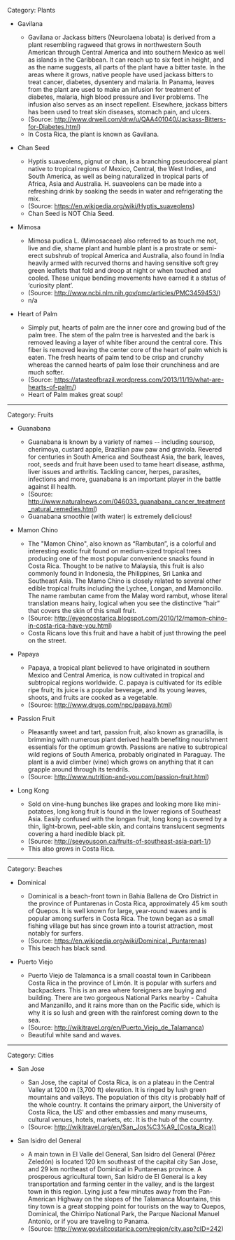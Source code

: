 
Category: Plants

- Gavilana
	- Gavilana or Jackass bitters (Neurolaena lobata) is derived from a plant resembling ragweed that grows in northwestern South American through Central America and into southern Mexico as well as islands in the Caribbean. It can reach up to six feet in height, and as the name suggests, all parts of the plant have a bitter taste. In the areas where it grows, native people have used jackass bitters to treat cancer, diabetes, dysentery and malaria. In Panama, leaves from the plant are used to make an infusion for treatment of diabetes, malaria, high blood pressure and liver problems. The infusion also serves as an insect repellent. Elsewhere, jackass bitters has been used to treat skin diseases, stomach pain, and ulcers. 
	- (Source: http://www.drweil.com/drw/u/QAA401040/Jackass-Bitters-for-Diabetes.html)
	- In Costa Rica, the plant is known as Gavilana.

- Chan Seed
	- Hyptis suaveolens, pignut or chan, is a branching pseudocereal plant native to tropical regions of Mexico, Central, the West Indies, and South America, as well as being naturalized in tropical parts of Africa, Asia and Australia. H. suaveolens can be made into a refreshing drink by soaking the seeds in water and refrigerating the mix.
	- (Source: https://en.wikipedia.org/wiki/Hyptis_suaveolens)
	- Chan Seed is NOT Chia Seed. 
	
- Mimosa
	- Mimosa pudica L. (Mimosaceae) also referred to as touch me not, live and die, shame plant and humble plant is a prostrate or semi-erect subshrub of tropical America and Australia, also found in India heavily armed with recurved thorns and having sensitive soft grey green leaflets that fold and droop at night or when touched and cooled. These unique bending movements have earned it a status of ‘curiosity plant’.
	- (Source: http://www.ncbi.nlm.nih.gov/pmc/articles/PMC3459453/)
	- n/a

- Heart of Palm
	- Simply put, hearts of palm are the inner core and growing bud of the palm tree. The stem of the palm tree is harvested and the bark is removed leaving a layer of white fiber around the central core. This fiber is removed leaving the center core of the heart of palm which is eaten. The fresh hearts of palm tend to be crisp and crunchy whereas the canned hearts of palm lose their crunchiness and are much softer.
	- (Source: https://atasteofbrazil.wordpress.com/2013/11/19/what-are-hearts-of-palm/)
	- Heart of Palm makes great soup!

---

Category: Fruits

- Guanabana
	- Guanabana is known by a variety of names -- including soursop, cherimoya, custard apple, Brazilian paw paw and graviola. Revered for centuries in South America and Southeast Asia, the bark, leaves, root, seeds and fruit have been used to tame heart disease, asthma, liver issues and arthritis. Tackling cancer, herpes, parasites, infections and more, guanabana is an important player in the battle against ill health.
	- (Source: http://www.naturalnews.com/046033_guanabana_cancer_treatment_natural_remedies.html)
	- Guanabana smoothie (with water) is extremely delicious!
	
- Mamon Chino
	- The "Mamon Chino", also known as “Rambutan”, is a colorful and interesting exotic fruit found on medium-sized tropical trees producing one of the most popular convenience snacks found in Costa Rica. Thought to be native to Malaysia, this fruit is also commonly found in Indonesia, the Philippines, Sri Lanka and Southeast Asia. The Mamo Chino is closely related to several other edible tropical fruits including the Lychee, Longan, and Mamoncillo. The name rambutan came from the Malay word rambut, whose literal translation means hairy, logical when you see the distinctive “hair” that covers the skin of this small fruit.
	- (Source: http://eyeoncostarica.blogspot.com/2010/12/mamon-chino-in-costa-rica-have-you.html)
	- Costa Ricans love this fruit and have a habit of just throwing the peel on the street.
	
- Papaya
	- Papaya, a tropical plant believed to have originated in southern Mexico and Central America, is now cultivated in tropical and subtropical regions worldwide. C. papaya is cultivated for its edible ripe fruit; its juice is a popular beverage, and its young leaves, shoots, and fruits are cooked as a vegetable.
	- (Source: http://www.drugs.com/npc/papaya.html)

- Passion Fruit
	- Pleasantly sweet and tart, passion fruit, also known as granadilla, is brimming with numerous plant derived health benefiting nourishment essentials for the optimum growth. Passions are native to subtropical wild regions of South America, probably originated in Paraguay. The plant is a avid climber (vine) which grows on anything that it can grapple around through its tendrils.
	- (Source: http://www.nutrition-and-you.com/passion-fruit.html) 
	
- Long Kong
	- Sold on vine-hung bunches like grapes and looking more like mini-potatoes, long kong fruit is found in the lower regions of Southeast Asia. Easily confused with the longan fruit, long kong is covered by a thin, light-brown, peel-able skin, and contains translucent segments covering a hard inedible black pit.
	- (Source: http://seeyousoon.ca/fruits-of-southeast-asia-part-1/)
	- This also grows in Costa Rica. 

---

Category: Beaches

- Dominical
	- Dominical is a beach-front town in Bahía Ballena de Oro District in the province of Puntarenas in Costa Rica, approximately 45 km south of Quepos. It is well known for large, year-round waves and is popular among surfers in Costa Rica. The town began as a small fishing village but has since grown into a tourist attraction, most notably for surfers.
	- (Source: https://en.wikipedia.org/wiki/Dominical,_Puntarenas)
	- This beach has black sand.
	
- Puerto Viejo
	- Puerto Viejo de Talamanca is a small coastal town in Caribbean Costa Rica in the province of Limón. It is popular with surfers and backpackers. This is an area where foreigners are buying and building. There are two gorgeous National Parks nearby - Cahuita and Manzanillo, and it rains more than on the Pacific side, which is why it is so lush and green with the rainforest coming down to the sea.
	- (Source: http://wikitravel.org/en/Puerto_Viejo_de_Talamanca)
	- Beautiful white sand and waves. 

---

Category: Cities

- San Jose
	- San Jose, the capital of Costa Rica, is on a plateau in the Central Valley at 1200 m (3,700 ft) elevation. It is ringed by lush green mountains and valleys. The population of this city is probably half of the whole country. It contains the primary airport, the University of Costa Rica, the US' and other embassies and many museums, cultural venues, hotels, markets, etc. It is the hub of the country.
	- (Source: http://wikitravel.org/en/San_Jos%C3%A9_(Costa_Rica))
	
- San Isidro del General
	- A main town in El Valle del General, San Isidro del General (Pérez Zeledón) is located 120 km southeast of the capital city San Jose, and 29 km northeast of Dominical in Puntarenas province. A prosperous agricultural town, San Isidro de El General is a key transportation and farming center in the valley, and is the largest town in this region. Lying just a few minutes away from the Pan-American Highway on the slopes of the Talamanca Mountains, this tiny town is a great stopping point for tourists on the way to Quepos, Dominical, the Chirripo National Park, the Parque Nacional Manuel Antonio, or if you are traveling to Panama. 
	- (Source: http://www.govisitcostarica.com/region/city.asp?cID=242)

